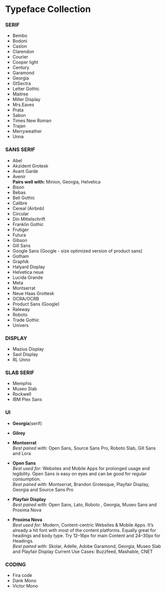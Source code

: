 # Typeface Collection


### SERIF
* Bembo
* Bodoni
* Caslon
* Clarendon
* Courier
* Cooper light
* Century
* Garamond
* Georgia
* GtSectra
* Letter Gothic
* Maitree
* Miller Display
* Mrs.Eaves
* Prata
* Sabon
* Times New Roman
* Trajan
* Merryweather
* Unna

### SANS SERIF

* Abel
* Akzident Grotesk
* Avant Garde
* Avenir<br>
  __Pairs well with:__ Minion, Georgia, Helvetica
* Bison
* Bebas
* Bell Gothic
* Calibre
* Cereal (Airbnb)
* Circular
* Din Mittelschrift
* Franklin Gothic
* Frutiger
* Futura
* Gibson
* Gill Sans
* Google Sans (Google - size optimized version of product sans)
* Gotham
* Graphik
* Halyard Display
* Helvetica neue
* Lucida Grande
* Meta
* Montserrat
* Neue Haas Grottesk
* OCRA/OCRB
* Product Sans (Google)
* Raleway
* Roboto
* Trade Gothic
* Univers

### DISPLAY
* Mazius Display
* Saol Display
* RL Unno


### SLAB SERIF

* Memphis
* Museo Slab
* Rockwell
* IBM Plex Sans


### UI
* __Georgia__(serif)<br>

* __Gilroy__<br>

* __Montserrat__<br>
    _Best paired with:_ Open Sans, Source Sans Pro, Roboto Slab, Gill Sans and Lora

* __Open Sans__<br>
    _Best used for:_ Websites and Mobile Apps for prolonged usage and legibility.
    Open Sans is easy on eyes and can be good for regular consumption.<br>
    _Best paired with:_ Montserrat, Brandon Grotesque, Playfair Display, Georgia and Source Sans Pro

* __Playfair Display__<br>
    _Best paired with:_ Open Sans, Lato, Roboto , Georgia, Museo Sans and Proxima Nova

* __Proxima Nova__<br>
    _Best used for:_ Modern, Content-centric Websites & Mobile Apps. It’s already a hit font with most of the content platforms. Equally great for headings and body type. Try 12–16px for main Content and 24–30px for Headings.<br>
    _Best paired with:_ Skolar, Adelle, Adobe Garamond, Georgia, Museo Slab and Playfair Display
    Current Use Cases: Buzzfeed, Mashable, CNET

### CODING

* Fira code
* Dank Mono
* Victor Mono


